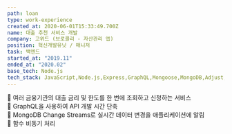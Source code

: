 ```yaml
---
path: loan
type: work-experience
created_at: 2020-06-01T15:33:49.700Z
name: 대출 추천 서비스 개발
company: 고위드 (브로콜리 - 자산관리 앱)
position: 혁신개발유닛 / 매니저
task: 백엔드
started_at: "2019.11"
ended_at: "2020.02"
base_tech: Node.js
tech_stack: JavaScript,Node.js,Express,GraphQL,Mongoose,MongoDB,Adjust,Braze,Sentry
---
```

🍭 여러 금융기관의 대출 금리 및 한도를 한 번에 조회하고 신청하는 서비스<br/>
🍭 GraphQL을 사용하여 API 개발 시간 단축<br/>
🍭 MongoDB Change Streams로 실시간 데이터 변경을 애플리케이션에 알림<br/>
🍭 함수 비동기 처리